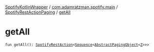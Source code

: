 [SpotifyKotlinWrapper](../../index.md) / [com.adamratzman.spotify.main](../index.md) / [SpotifyRestActionPaging](index.md) / [getAll](./get-all.md)

# getAll

`fun getAll(): `[`SpotifyRestAction`](../-spotify-rest-action/index.md)`<`[`Sequence`](https://kotlinlang.org/api/latest/jvm/stdlib/kotlin.sequences/-sequence/index.html)`<`[`AbstractPagingObject`](../../com.adamratzman.spotify.utils/-abstract-paging-object/index.md)`<`[`Z`](index.md#Z)`>>>`